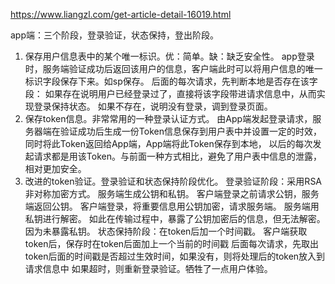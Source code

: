 https://www.liangzl.com/get-article-detail-16019.html

app端：三个阶段，登录验证，状态保持，登出阶段。
1. 保存用户信息表中的某个唯一标识。优：简单。缺：缺乏安全性。
app登录时，服务端验证成功后返回该用户的信息，客户端此时可以将用户信息的唯一标识字段保存下来。如sp保存。
后面的每次请求，先判断本地是否存在该字段：
如果存在说明用户已经登录过了，直接将该字段带进请求信息中，从而实现登录保持状态。
如果不存在，说明没有登录，调到登录页面。
2. 保存token信息。非常常用的一种登录认证方式。
由App端发起登录请求，服务器端在验证成功后生成一份Token信息保存到用户表中并设置一定的时效，同时将此Token返回给App端，App端将此Token保存到本地，
以后的每次发起请求都是用该Token。与前面一种方式相比，避免了用户表中信息的泄露，相对更加安全。
3. 改进的token验证。登录验证和状态保持阶段优化。
登录验证阶段：采用RSA非对称加密方式。
服务端生成公钥和私钥。
客户端登录之前请求公钥，服务端返回公钥。
客户端登录，将重要信息用公钥加密，请求服务端。
服务端用私钥进行解密。
如此在传输过程中，暴露了公钥加密后的信息，但无法解密。因为未暴露私钥。
状态保持阶段：在token后加一个时间戳。
客户端获取token后，保存时在token后面加上一个当前的时间戳
后面每次请求，先取出token后面的时间戳是否超过生效时间，如果没有，则将处理后的token放入到请求信息中
如果超时，则重新登录验证。牺牲了一点用户体验。
